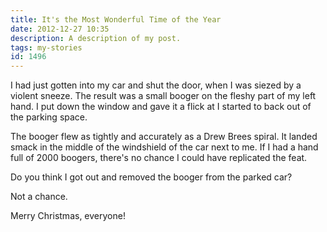 ```yaml
---
title: It's the Most Wonderful Time of the Year
date: 2012-12-27 10:35
description: A description of my post.
tags: my-stories
id: 1496
---
```

I had just gotten into my car and shut the door, when I was siezed by a violent sneeze.  The result was a small booger on the fleshy part of my left hand.  I put down the window and gave it a flick at I started to back out of the parking space.

The booger flew as tightly and accurately as a Drew Brees spiral.  It landed smack in the middle of the windshield of the car next to me.  If I had a hand full of 2000 boogers, there's no chance I could have replicated the feat.

Do you think I got out and removed the booger from the parked car?

Not a chance.

Merry Christmas, everyone!